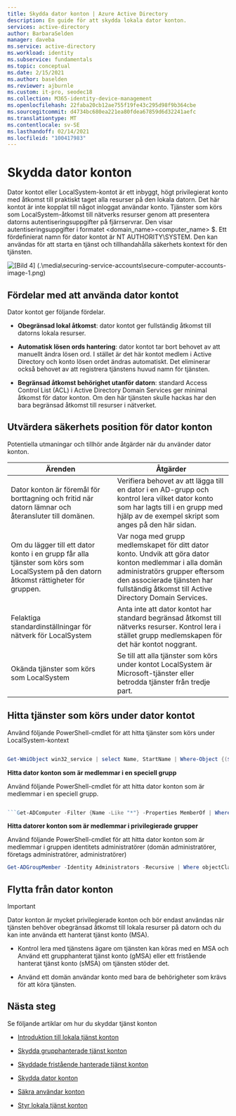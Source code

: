 ```yaml
---
title: Skydda dator konton | Azure Active Directory
description: En guide för att skydda lokala dator konton.
services: active-directory
author: BarbaraSelden
manager: daveba
ms.service: active-directory
ms.workload: identity
ms.subservice: fundamentals
ms.topic: conceptual
ms.date: 2/15/2021
ms.author: baselden
ms.reviewer: ajburnle
ms.custom: it-pro, seodec18
ms.collection: M365-identity-device-management
ms.openlocfilehash: 22faba20cb12ae755f19fe43c295d98f9b364cbe
ms.sourcegitcommit: d4734bc680ea221ea80fdea67859d6d32241aefc
ms.translationtype: MT
ms.contentlocale: sv-SE
ms.lasthandoff: 02/14/2021
ms.locfileid: "100417983"
---
```

# <a name="securing-computer-accounts"></a>Skydda dator konton

Dator kontot eller LocalSystem-kontot är ett inbyggt, högt privilegierat konto med åtkomst till praktiskt taget alla resurser på den lokala datorn. Det här kontot är inte kopplat till något inloggat användar konto. Tjänster som körs som LocalSystem-åtkomst till nätverks resurser genom att presentera datorns autentiseringsuppgifter på fjärrservrar. Den visar autentiseringsuppgifter i formatet <domain_name>\<computer_name> $. Ett fördefinierat namn för dator kontot är NT AUTHORITY\SYSTEM. Den kan användas för att starta en tjänst och tillhandahålla säkerhets kontext för den tjänsten.

![[Bild 4] (.\media\securing-service-accounts\secure-computer-accounts-image-1.png)](.\media\securing-service-accounts\secure-computer-accounts-image-1.png)

## <a name="benefits-of-using-the-computer-account"></a>Fördelar med att använda dator kontot

Dator kontot ger följande fördelar.

* **Obegränsad lokal åtkomst**: dator kontot ger fullständig åtkomst till datorns lokala resurser.

* **Automatisk lösen ords hantering**: dator kontot tar bort behovet av att manuellt ändra lösen ord. I stället är det här kontot medlem i Active Directory och konto lösen ordet ändras automatiskt. Det eliminerar också behovet av att registrera tjänstens huvud namn för tjänsten.

* **Begränsad åtkomst behörighet utanför datorn**: standard Access Control List (ACL) i Active Directory Domain Services ger minimal åtkomst för dator konton. Om den här tjänsten skulle hackas har den bara begränsad åtkomst till resurser i nätverket.

## <a name="assess-security-posture-of-computer-accounts"></a>Utvärdera säkerhets position för dator konton

Potentiella utmaningar och tillhör ande åtgärder när du använder dator konton. 

| Ärenden| Åtgärder |
| - | - |
| Dator konton är föremål för borttagning och fritid när datorn lämnar och återansluter till domänen.| Verifiera behovet av att lägga till en dator i en AD-grupp och kontrol lera vilket dator konto som har lagts till i en grupp med hjälp av de exempel skript som anges på den här sidan.| 
| Om du lägger till ett dator konto i en grupp får alla tjänster som körs som LocalSystem på den datorn åtkomst rättigheter för gruppen.| Var noga med grupp medlemskapet för ditt dator konto. Undvik att göra dator konton medlemmar i alla domän administratörs grupper eftersom den associerade tjänsten har fullständig åtkomst till Active Directory Domain Services. |
| Felaktiga standardinställningar för nätverk för LocalSystem| Anta inte att dator kontot har standard begränsad åtkomst till nätverks resurser. Kontrol lera i stället grupp medlemskapen för det här kontot noggrant. |
| Okända tjänster som körs som LocalSystem| Se till att alla tjänster som körs under kontot LocalSystem är Microsoft-tjänster eller betrodda tjänster från tredje part. |


## <a name="find-services-running-under-the-computer-account"></a>Hitta tjänster som körs under dator kontot

Använd följande PowerShell-cmdlet för att hitta tjänster som körs under LocalSystem-kontext

```powershell

Get-WmiObject win32_service | select Name, StartName | Where-Object {($_.StartName -eq "LocalSystem")}
```

**Hitta dator konton som är medlemmar i en speciell grupp**

Använd följande PowerShell-cmdlet för att hitta dator konton som är medlemmar i en speciell grupp.

```powershell

```Get-ADComputer -Filter {Name -Like "*"} -Properties MemberOf | Where-Object {[STRING]$_.MemberOf -like "Your_Group_Name_here*"} | Select Name, MemberOf
```

**Hitta datorer konton som är medlemmar i privilegierade grupper**

Använd följande PowerShell-cmdlet för att hitta dator konton som är medlemmar i gruppen identitets administratörer (domän administratörer, företags administratörer, administratörer)

```powershell
Get-ADGroupMember -Identity Administrators -Recursive | Where objectClass -eq "computer"
```
## <a name="move-from-computer-accounts"></a>Flytta från dator konton

> [!IMPORTANT]
> Dator konton är mycket privilegierade konton och bör endast användas när tjänsten behöver obegränsad åtkomst till lokala resurser på datorn och du kan inte använda ett hanterat tjänst konto (MSA).

* Kontrol lera med tjänstens ägare om tjänsten kan köras med en MSA och Använd ett grupphanterat tjänst konto (gMSA) eller ett fristående hanterat tjänst konto (sMSA) om tjänsten stöder det.

* Använd ett domän användar konto med bara de behörigheter som krävs för att köra tjänsten.

## <a name="next-steps"></a>Nästa steg 

Se följande artiklar om hur du skyddar tjänst konton

* [Introduktion till lokala tjänst konton](service-accounts-on-premises.md)

* [Skydda grupphanterade tjänst konton](service-accounts-group-managed.md)

* [Skyddade fristående hanterade tjänst konton](service-accounts-standalone-managed.md)

* [Skydda dator konton](service-accounts-computer.md)

* [Säkra användar konton](service-accounts-user-on-premises.md)

* [Styr lokala tjänst konton](service-accounts-govern-on-premises.md)

 

 
